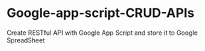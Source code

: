 # Google-app-script-CRUD-APIs
Create RESTful API with Google App Script and store it to Google SpreadSheet
